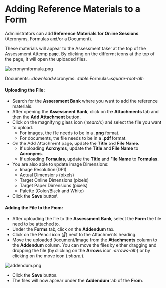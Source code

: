 # Adding Reference Materials to a Form

Administrators can add **Reference Materials for Online Sessions** (Acronyms, Formulas and/or a Document).

These materials will appear to the Assessment taker at the top of the Assessmemt Attemp page. By clicking on the different icons at the top of the page, it will open the uploaded files.

![acronymformula.png](https://e02.insite.com/files/sites/e02/reference-materials/acronymformula.png)

Documents: <i class="fa-download">:download:</i>Acronyms: <i class="fa-table">:table:</i>Formulas:<i class="fa-square-root-alt">:square-root-alt:</i>

#### Uploading the File:

* Search for the **Assessment Bank** where you want to add the reference materials.
* After opening the **Assessment Bank**, click on the **Attachments** tab and then the **Add Attachment** button.
* Click on the magnifying glass icon (<i class="fa-search">:search:</i>) and select the file you want to upload.
  * For images, the file needs to be in a **.png** format.
  * For documents, the file needs to be in a **.pdf** format.
* On the Add Attachment page, update the **Title** and **File Name**.
  * If uploading **Acronyms**, update the **Title** and **File Name** to **Acronyms**.
  * If uploading **Formulas**, update the **Title** and **File Name** to **Formulas**.
* You are also able to update image Dimensions:
  * Image Resolution (DPI)
  * Actual Dimensions (pixels)
  * Target Online Dimensions (pixels)
  * Target Paper Dimensions (pixels)
  * Palette (Color/Black and White)
* Click the **Save** button\


#### Adding the File to the From:

* After uploading the file to the **Assessment Bank**, select the **Form** the file need to be attached to.
* Under the **Forms** tab, click on the **Addendum** tab.
* Click on the Pencil icon (<i class="fa-pencil">:pencil:</i>) next to the Attachments heading.
* Move the uploaded Document/Image from the **Attachments** column to the **Addendum** column. You can move the files by either dragging and dropping the file (by clicking on the **Arrows** icon <i class="fa-arrows-alt">:arrows-alt:</i>) or by clicking on the move icon (<i class="fa-share">:share:</i>).

![addendum.png](https://e02.insite.com/files/sites/e02/reference-materials/addendum.png)

* Click the **Save** button.
* The files will now appear under the **Addendum** tab of the **From**.
